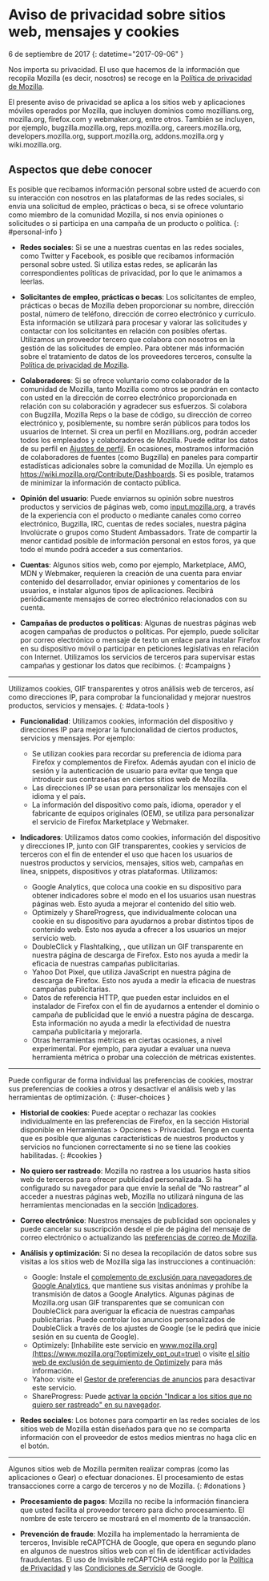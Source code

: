 # Aviso de privacidad sobre sitios web, mensajes y cookies

6 de septiembre de 2017
{: datetime="2017-09-06" }

Nos importa su privacidad. El uso que hacemos de la información que recopila Mozilla (es decir, nosotros) se recoge en la [Política de privacidad de Mozilla](https://www.mozilla.org/privacy/).

El presente aviso de privacidad se aplica a los sitios web y aplicaciones móviles operados por Mozilla,
que incluyen dominios como mozillians.org, mozilla.org, firefox.com y webmaker.org, entre otros. También se incluyen, por ejemplo, bugzilla.mozilla.org, reps.mozilla.org, careers.mozilla.org, developers.mozilla.org, support.mozilla.org, addons.mozilla.org y wiki.mozilla.org.

## Aspectos que debe conocer

Es posible que recibamos información personal sobre usted de acuerdo con su interacción con nosotros en las plataformas de las redes sociales, si envía una solicitud de empleo, prácticas o beca, si se ofrece voluntario como miembro de la comunidad Mozilla, si nos envía opiniones o solicitudes o si participa en una campaña de un producto o política.
{: #personal-info }

* **Redes sociales**: Si se une a nuestras cuentas en las redes sociales, como Twitter y Facebook, es posible que recibamos información personal sobre usted. Si utiliza estas redes, se aplicarán las correspondientes políticas de privacidad, por lo que le animamos a leerlas.

* **Solicitantes de empleo, prácticas o becas**: Los solicitantes de empleo, prácticas o becas de Mozilla deben proporcionar su nombre, dirección postal, número de teléfono, dirección de correo electrónico y currículo. Esta información se utilizará para procesar y valorar las solicitudes y contactar con los solicitantes en relación con posibles ofertas. Utilizamos un proveedor tercero que colabora con nosotros en la gestión de las solicitudes de empleo. Para obtener más información sobre el tratamiento de datos de los proveedores terceros, consulte la [Política de privacidad de Mozilla](https://www.mozilla.org/privacy/).

* **Colaboradores**: Si se ofrece voluntario como colaborador de la comunidad de Mozilla, tanto Mozilla como otros se pondrán en contacto con usted en la dirección de correo electrónico proporcionada en relación con su colaboración y agradecer sus esfuerzos. Si colabora con Bugzilla, Mozilla Reps o la base de código, su dirección de correo electrónico y, posiblemente, su nombre serán públicos para todos los usuarios de Internet. Si crea un perfil en Mozillians.org, podrán acceder todos los empleados y colaboradores de Mozilla. Puede editar los datos de su perfil en [Ajustes de perfil](https://mozillians.org/user/edit). En ocasiones, mostramos información de colaboradores de fuentes (como Bugzilla) en paneles para compartir estadísticas adicionales sobre la comunidad de Mozilla. Un ejemplo es <https://wiki.mozilla.org/Contribute/Dashboards>. Si es posible, tratamos de minimizar la información de contacto pública.

* **Opinión del usuario**:  Puede enviarnos su opinión sobre nuestros productos y servicios de páginas web, como [input.mozilla.org](https://input.mozilla.org/), a través de la experiencia con el producto o mediante canales como correo electrónico, Bugzilla, IRC, cuentas de redes sociales, nuestra página Involúcrate o grupos como Student Ambassadors. Trate de compartir la menor cantidad posible de información personal en estos foros, ya que todo el mundo podrá acceder a sus comentarios.

* **Cuentas**: Algunos sitios web, como por ejemplo, Marketplace, AMO, MDN y Webmaker, requieren la creación de una cuenta para enviar contenido del desarrollador, enviar opiniones y comentarios de los usuarios, e instalar algunos tipos de aplicaciones.  Recibirá periódicamente mensajes de correo electrónico relacionados con su cuenta.

* **Campañas de productos o políticas**: Algunas de nuestras páginas web acogen campañas de productos o políticas. Por ejemplo, puede solicitar por correo electrónico o mensaje de texto un enlace para instalar Firefox en su dispositivo móvil o participar en peticiones legislativas en relación con Internet. Utilizamos los servicios de terceros para supervisar estas campañas y gestionar los datos que recibimos.
{: #campaigns }

---------------------------------------

Utilizamos cookies, GIF transparentes y otros análisis web de terceros, así como direcciones IP, para comprobar la funcionalidad y mejorar nuestros productos, servicios y mensajes.
{: #data-tools }

* **Funcionalidad**: Utilizamos cookies, información del dispositivo y direcciones IP para mejorar la funcionalidad de ciertos productos, servicios y mensajes. Por ejemplo:
    * Se utilizan cookies para recordar su preferencia de idioma para Firefox y complementos de Firefox. Además ayudan con el inicio de sesión y la autenticación de usuario para evitar que tenga que introducir sus contraseñas en ciertos sitios web de Mozilla.   
    * Las direcciones IP se usan para personalizar los mensajes con el idioma y el país.  
    * La información del dispositivo como país, idioma, operador y el fabricante de equipos originales (OEM), se utiliza para personalizar el servicio de Firefox Marketplace y Webmaker.

* **Indicadores**: Utilizamos datos como cookies, información del dispositivo y direcciones IP,  junto con GIF transparentes, cookies y servicios de terceros con el fin de entender el uso que hacen los usuarios de nuestros productos y servicios, mensajes, sitios web, campañas en línea, snippets, dispositivos y otras plataformas. Utilizamos:
    * Google Analytics, que coloca una cookie en su dispositivo para obtener indicadores sobre el modo en el los usuarios usan nuestras páginas web. Esto ayuda a mejorar el contenido del sitio web.   
    * Optimizely y ShareProgress, que individualmente colocan una cookie en su dispositivo para ayudarnos a probar distintos tipos de contenido web.  Esto nos ayuda a ofrecer a los usuarios un mejor servicio web.
    * DoubleClick y Flashtalking, , que utilizan un GIF transparente en nuestra página de descarga de Firefox.  Esto nos ayuda a medir la eficacia de nuestras campañas publicitarias.
    * Yahoo Dot Pixel, que utiliza JavaScript en nuestra página de descarga de Firefox. Esto nos ayuda a medir la eficacia de nuestras campañas publicitarias. 
    * Datos de referencia HTTP, que pueden estar incluidos en el instalador de Firefox con el fin de ayudarnos a entender el dominio o campaña de publicidad que le envió a nuestra página de descarga. Esta información no ayuda a medir la efectividad de nuestra campaña publicitaria y mejorarla.
    * Otras herramientas métricas en ciertas ocasiones, a nivel experimental. Por ejemplo, para ayudar a evaluar una nueva herramienta métrica o probar una colección de métricas existentes.

---------------------------------------

Puede configurar de forma individual las preferencias de cookies, mostrar sus preferencias de cookies a otros y desactivar el análisis web y las herramientas de optimización.
{: #user-choices }

* **Historial de cookies**: Puede aceptar o rechazar las cookies individualmente en las preferencias de Firefox, en la sección Historial disponible en Herramientas > Opciones > Privacidad. Tenga en cuenta que es posible que algunas características de nuestros productos y servicios no funcionen correctamente si no se tiene las cookies habilitadas.
{: #cookies }

* **No quiero ser rastreado**: Mozilla no rastrea a los usuarios hasta sitios web de terceros para ofrecer publicidad personalizada.  Si ha configurado su navegador para que envíe la señal de “No rastrear” al acceder a nuestras páginas web, Mozilla no utilizará ninguna de las herramientas mencionadas en la sección [Indicadores](#data-tools).

* **Correo electrónico**: Nuestros mensajes de publicidad son opcionales y puede cancelar su suscripción desde el pie de página del mensaje de correo electrónico o actualizando las [preferencias de correo de Mozilla](https://www.mozilla.org/newsletter/recovery/). 

* **Análisis y optimización**: Si no desea la recopilación de datos sobre sus visitas a los sitios web de Mozilla siga las instrucciones a continuación:
   *  Google: Instale el [complemento de exclusión para navegadores de Google Analytics](https://tools.google.com/dlpage/gaoptout), que mantiene sus visitas anónimas y prohíbe la transmisión de datos a Google Analytics. Algunas páginas de Mozilla.org usan GIF transparentes que se comunican con DoubleClick para averiguar la eficacia de nuestras campañas publicitarias. Puede controlar los anuncios personalizados de DoubleClick a través de los ajustes de Google (se le pedirá que inicie sesión en su cuenta de Google).
   *  Optimizely: [Inhabilite este servicio en www.mozilla.org](https://www.mozilla.org/?optimizely_opt_out=true) o visite [el sitio web de exclusión de seguimiento de Optimizely](https://www.optimizely.com/opt_out) para más información. 
    *  Yahoo: visite el [Gestor de preferencias de anuncios](https://aim.yahoo.com/aim/us/en/optout/) para desactivar este servicio.
   *  ShareProgress: Puede [activar la opción "Indicar a los sitios que no quiero ser rastreado" en su navegador](https://support.mozilla.org/kb/how-do-i-turn-do-not-track-feature).

* **Redes sociales**: Los botones para compartir en las redes sociales de los sitios web de Mozilla están diseñados para que no se comparta información con el proveedor de estos medios mientras no haga clic en el botón.

---------------------------------------

Algunos sitios web de Mozilla permiten realizar compras (como las aplicaciones o Gear) o efectuar donaciones. El procesamiento de estas transacciones corre a cargo de terceros y no de Mozilla.
{: #donations }

* **Procesamiento de pagos**:   Mozilla no recibe la información financiera que usted facilita al proveedor tercero para dicho procesamiento. El nombre de este tercero se mostrará en el momento de la transacción.

* **Prevención de fraude**:   Mozilla ha implementado la herramienta de terceros, Invisible reCAPTCHA de Google, que opera en segundo plano en algunos de nuestros sitios web con el fin de identificar actividades fraudulentas. El uso de Invisible reCAPTCHA está regido por la [Política de Privacidad](https://www.google.com/intl/es/policies/privacy/) y las [Condiciones de Servicio](https://www.google.com/intl/es/policies/terms/) de Google.
